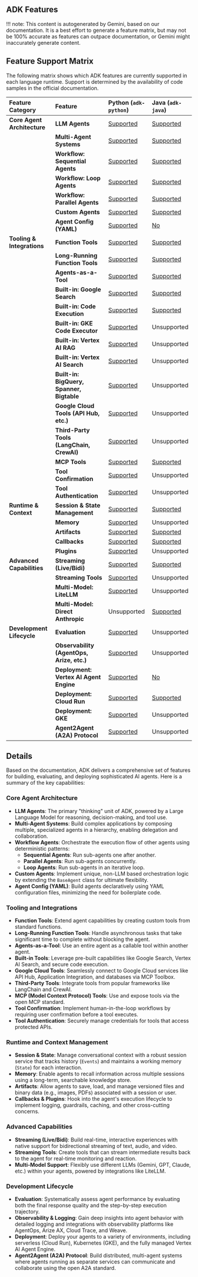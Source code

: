 ## ADK Features

!!! note: 
This content is autogenerated by Gemini, based on our documentation. It is a best effort to generate a feature matrix, but may not be 100% accurate as features can outpace documentation, or Gemini might inaccurately generate content.

## Feature Support Matrix

The following matrix shows which ADK features are currently supported in each language runtime. Support is determined by the availability of code samples in the official documentation.

| Feature Category | Feature | Python (`adk-python`) | Java (`adk-java`) |
| :--- | :--- | :--- | :--- |
| **Core Agent Architecture** | **LLM Agents** | [Supported](https://google.github.io/adk-docs/agents/llm-agents/#defining-the-agents-identity-and-purpose) | [Supported](https://google.github.io/adk-docs/agents/llm-agents/#defining-the-agents-identity-and-purpose) |
| | **Multi-Agent Systems** | [Supported](https://google.github.io/adk-docs/agents/multi-agents/#agent-hierarchy-parent-agent-sub-agents) | [Supported](https://google.github.io/adk-docs/agents/multi-agents/#agent-hierarchy-parent-agent-sub-agents) |
| | **Workflow: Sequential Agents** | [Supported](https://google.github.io/adk-docs/agents/workflow-agents/sequential-agents/#full-example-code-development-pipeline) | [Supported](https://google.github.io/adk-docs/agents/workflow-agents/sequential-agents/#full-example-code-development-pipeline) |
| | **Workflow: Loop Agents** | [Supported](https://google.github.io/adk-docs/agents/workflow-agents/loop-agents/#full-example-iterative-document-improvement) | [Supported](https://google.github.io/adk-docs/agents/workflow-agents/loop-agents/#full-example-iterative-document-improvement) |
| | **Workflow: Parallel Agents** | [Supported](https://google.github.io/adk-docs/agents/workflow-agents/parallel-agents/#full-example-parallel-web-research) | [Supported](https://google.github.io/adk-docs/agents/workflow-agents/parallel-agents/#full-example-parallel-web-research) |
| | **Custom Agents** | [Supported](https://google.github.io/adk-docs/agents/custom-agents/#part-1-simplified-custom-agent-initialization) | [Supported](https://google.github.io/adk-docs/agents/custom-agents/#part-1-simplified-custom-agent-initialization) |
| | **Agent Config (YAML)** | [Supported](https://google.github.io/adk-docs/agents/config/#build-an-agent) | [No](https://google.github.io/adk-docs/agents/config/#known-limitations) |
| **Tooling & Integrations** | **Function Tools** | [Supported](https://google.github.io/adk-docs/tools/function-tools/#example) | [Supported](https://google.github.io/adk-docs/tools/function-tools/#example) |
| | **Long-Running Function Tools** | [Supported](https://google.github.io/adk-docs/tools/function-tools/#creating-the-tool) | [Supported](https://google.github.io/adk-docs/tools/function-tools/#creating-the-tool) |
| | **Agents-as-a-Tool** | [Supported](https://google.github.io/adk-docs/tools/function-tools/#example) | [Supported](https://google.github.io/adk-docs/tools/function-tools/#example) |
| | **Built-in: Google Search** | [Supported](https://google.github.io/adk-docs/tools/built-in-tools/#google-search) | [Supported](https://google.github.io/adk-docs/tools/built-in-tools/#google-search) |
| | **Built-in: Code Execution** | [Supported](https://google.github.io/adk-docs/tools/built-in-tools/#code-execution) | [Supported](https://google.github.io/adk-docs/tools/built-in-tools/#code-execution) |
| | **Built-in: GKE Code Executor** | [Supported](https://google.github.io/adk-docs/tools/built-in-tools/#gke-code-executor) | Unsupported |
| | **Built-in: Vertex AI RAG** | [Supported](https://google.github.io/adk-docs/tools/built-in-tools/#vertex-ai-rag-engine) | Unsupported |
| | **Built-in: Vertex AI Search** | [Supported](https://google.github.io/adk-docs/tools/built-in-tools/#vertex-ai-search) | Unsupported |
| | **Built-in: BigQuery, Spanner, Bigtable** | [Supported](https://google.github.io/adk-docs/tools/built-in-tools/#bigquery) | Unsupported |
| | **Google Cloud Tools (API Hub, etc.)** | [Supported](https://google.github.io/adk-docs/tools/google-cloud-tools/#apigee-api-hub-tools) | Unsupported |
| | **Third-Party Tools (LangChain, CrewAI)** | [Supported](https://google.github.io/adk-docs/tools/third-party-tools/#1-using-langchain-tools) | Unsupported |
| | **MCP Tools** | [Supported](https://google.github.io/adk-docs/tools/mcp-tools/#example-1-file-system-mcp-server) | [Supported](https://google.github.io/adk-docs/tools/mcp-tools/#example-1-file-system-mcp-server) |
| | **Tool Confirmation** | [Supported](https://google.github.io/adk-docs/tools/confirmation/#boolean-confirmation) | Unsupported |
| | **Tool Authentication** | [Supported](https://google.github.io/adk-docs/tools/authentication/#1-configuring-tools-with-authentication) | Unsupported |
| **Runtime & Context** | **Session & State Management** | [Supported](https://google.github.io/adk-docs/sessions/session/#example-examining-session-properties) | [Supported](https://google.github.io/adk-docs/sessions/session/#example-examining-session-properties) |
| | **Memory** | [Supported](https://google.github.io/adk-docs/sessions/memory/#example-adding-and-searching-memory) | Unsupported |
| | **Artifacts** | [Supported](https://google.github.io/adk-docs/artifacts/#what-are-artifacts) | [Supported](https://google.github.io/adk-docs/artifacts/#what-are-artifacts) |
| | **Callbacks** | [Supported](https://google.github.io/adk-docs/callbacks/types-of-callbacks/#before-agent-callback) | [Supported](https://google.github.io/adk-docs/callbacks/types-of-callbacks/#before-agent-callback) |
| | **Plugins** | [Supported](https://google.github.io/adk-docs/plugins/#define-and-register-plugins) | Unsupported |
| **Advanced Capabilities** | **Streaming (Live/Bidi)** | [Supported](https://google.github.io/adk-docs/get-started/streaming/quickstart-streaming/#2-project-structure) | [Supported](https://google.github.io/adk-docs/get-started/streaming/quickstart-streaming-java/#creating-an-agent) |
| | **Streaming Tools** | [Supported](https://google.github.io/adk-docs/streaming/streaming-tools/) | Unsupported |
| | **Multi-Model: LiteLLM** | [Supported](https://google.github.io/adk-docs/agents/models/#using-cloud-proprietary-models-via-litellm) | Unsupported |
| | **Multi-Model: Direct Anthropic** | Unsupported | [Supported](https://google.github.io/adk-docs/agents/models/#using-anthropic-models) |
| **Development Lifecycle** | **Evaluation** | [Supported](https://google.github.io/adk-docs/evaluate/#how-evaluation-works-with-the-adk) | Unsupported |
| | **Observability (AgentOps, Arize, etc.)** | [Supported](https://google.github.io/adk-docs/observability/agentops/) | Unsupported |
| | **Deployment: Vertex AI Agent Engine** | [Supported](https://google.github.io/adk-docs/deploy/agent-engine/#standard-deployment) | [No](https://google.github.io/adk-docs/deploy/agent-engine/) |
| | **Deployment: Cloud Run** | [Supported](https://google.github.io/adk-docs/deploy/cloud-run/#deployment-commands) | [Supported](https://google.github.io/adk-docs/deploy/cloud-run/#deployment-commands) |
| | **Deployment: GKE** | [Supported](https://google.github.io/adk-docs/deploy/gke/#option-1-manual-deployment-using-gcloud-and-kubectl) | Unsupported |
| | **Agent2Agent (A2A) Protocol** | [Supported](https://google.github.io/adk-docs/a2a/quickstart-consuming/#getting-the-sample-code) | Unsupported |

## Details

Based on the documentation, ADK delivers a comprehensive set of features for building, evaluating, and deploying sophisticated AI agents. Here is a summary of the key capabilities:

### Core Agent Architecture
*   **LLM Agents**: The primary "thinking" unit of ADK, powered by a Large Language Model for reasoning, decision-making, and tool use.
*   **Multi-Agent Systems**: Build complex applications by composing multiple, specialized agents in a hierarchy, enabling delegation and collaboration.
*   **Workflow Agents**: Orchestrate the execution flow of other agents using deterministic patterns:
    *   **Sequential Agents**: Run sub-agents one after another.
    *   **Parallel Agents**: Run sub-agents concurrently.
    *   **Loop Agents**: Run sub-agents in an iterative loop.
*   **Custom Agents**: Implement unique, non-LLM based orchestration logic by extending the `BaseAgent` class for ultimate flexibility.
*   **Agent Config (YAML)**: Build agents declaratively using YAML configuration files, minimizing the need for boilerplate code.

### Tooling and Integrations
*   **Function Tools**: Extend agent capabilities by creating custom tools from standard functions.
*   **Long-Running Function Tools**: Handle asynchronous tasks that take significant time to complete without blocking the agent.
*   **Agents-as-a-Tool**: Use an entire agent as a callable tool within another agent.
*   **Built-in Tools**: Leverage pre-built capabilities like Google Search, Vertex AI Search, and secure code execution.
*   **Google Cloud Tools**: Seamlessly connect to Google Cloud services like API Hub, Application Integration, and databases via MCP Toolbox.
*   **Third-Party Tools**: Integrate tools from popular frameworks like LangChain and CrewAI.
*   **MCP (Model Context Protocol) Tools**: Use and expose tools via the open MCP standard.
*   **Tool Confirmation**: Implement human-in-the-loop workflows by requiring user confirmation before a tool executes.
*   **Tool Authentication**: Securely manage credentials for tools that access protected APIs.

### Runtime and Context Management
*   **Session & State**: Manage conversational context with a robust session service that tracks history (`Events`) and maintains a working memory (`State`) for each interaction.
*   **Memory**: Enable agents to recall information across multiple sessions using a long-term, searchable knowledge store.
*   **Artifacts**: Allow agents to save, load, and manage versioned files and binary data (e.g., images, PDFs) associated with a session or user.
*   **Callbacks & Plugins**: Hook into the agent's execution lifecycle to implement logging, guardrails, caching, and other cross-cutting concerns.

### Advanced Capabilities
*   **Streaming (Live/Bidi)**: Build real-time, interactive experiences with native support for bidirectional streaming of text, audio, and video.
*   **Streaming Tools**: Create tools that can stream intermediate results back to the agent for real-time monitoring and reaction.
*   **Multi-Model Support**: Flexibly use different LLMs (Gemini, GPT, Claude, etc.) within your agents, powered by integrations like LiteLLM.

### Development Lifecycle
*   **Evaluation**: Systematically assess agent performance by evaluating both the final response quality and the step-by-step execution trajectory.
*   **Observability & Logging**: Gain deep insights into agent behavior with detailed logging and integrations with observability platforms like AgentOps, Arize AX, Cloud Trace, and Weave.
*   **Deployment**: Deploy your agents to a variety of environments, including serverless (Cloud Run), Kubernetes (GKE), and the fully managed Vertex AI Agent Engine.
*   **Agent2Agent (A2A) Protocol**: Build distributed, multi-agent systems where agents running as separate services can communicate and collaborate using the open A2A standard.